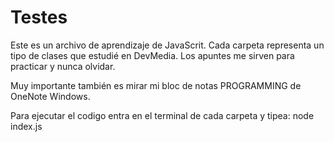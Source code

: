 # Testes
Este es un archivo de aprendizaje de JavaScrit. Cada carpeta representa un tipo de clases que estudié en DevMedia. Los apuntes me sirven para practicar y nunca olvidar.

Muy importante también es mirar mi bloc de notas PROGRAMMING de OneNote Windows.

Para ejecutar el codigo entra en el terminal de cada carpeta y tipea: node index.js
